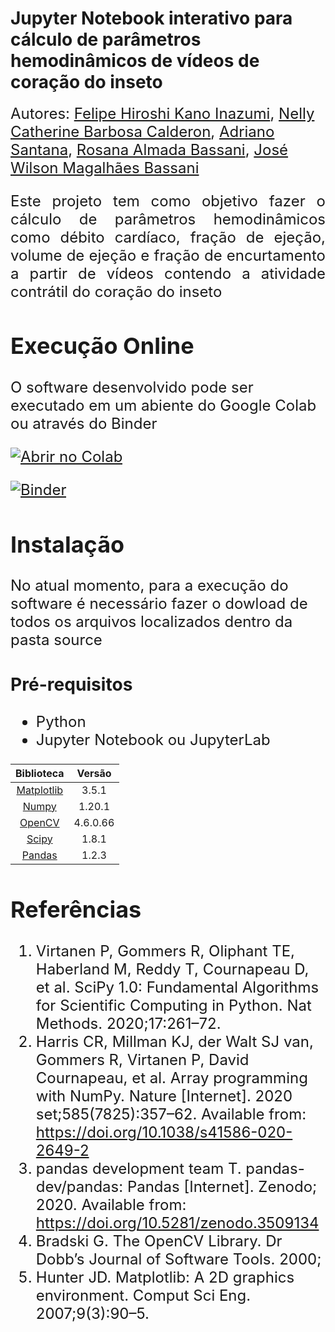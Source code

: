 # Jupyter Notebook interativo para cálculo de parâmetros hemodinâmicos de vídeos de coração do inseto

<font size=5>Autores: [Felipe Hiroshi Kano Inazumi](mailto:f215696@dac.unicamp.br),
[Nelly Catherine Barbosa Calderon](mailto:n160942@dac.unicamp.br), 
[Adriano Santana](mailto:adriano.rsantana@gmail.com),
[Rosana Almada Bassani](mailto:arbassani@unicamp.br), 
[José Wilson Magalhães Bassani](bassani@unicamp.br)

<p style='text-align: justify;'> Este projeto tem como objetivo fazer o cálculo de parâmetros hemodinâmicos como débito cardíaco, fração de ejeção, volume de ejeção e fração de encurtamento a partir de vídeos contendo a atividade contrátil do coração do inseto </p> 

## Execução Online 

O software desenvolvido pode ser executado em um abiente do Google Colab ou através do Binder

 [![Abrir no Colab](https://colab.research.google.com/assets/colab-badge.svg)](https://colab.research.google.com/github/fehiroshii/JupyterNTB/blob/main/source/online/google_colab/main_ntb.ipynb)
 
 [![Binder](https://mybinder.org/badge_logo.svg)](https://mybinder.org/v2/gh/fehiroshii/JupyterNTB/main?labpath=%2Fsource%2Fmain_ntb.ipynb)


## Instalação

No atual momento, para a execução do software é necessário fazer o dowload de todos os arquivos localizados dentro da pasta source

### Pré-requisitos


- Python 
- Jupyter Notebook ou JupyterLab


| Biblioteca                             |  Versão   |
| :------------------------------------: | :-------: |
| [Matplotlib](https://matplotlib.org/)  | 3.5.1     |
| [Numpy](https://numpy.org/)            |  1.20.1   |
| [OpenCV](https://opencv.org/)          |  4.6.0.66 |
| [Scipy](https://scipy.org/)            |  1.8.1    |
| [Pandas](https://pandas.pydata.org/)   | 1.2.3     |
  

## Referências

1.	Virtanen P, Gommers R, Oliphant TE, Haberland M, Reddy T, Cournapeau D, et al. SciPy 1.0: Fundamental Algorithms for Scientific Computing in Python. Nat Methods. 2020;17:261–72. 
2.	Harris CR, Millman KJ, der Walt SJ van, Gommers R, Virtanen P, David Cournapeau, et al. Array programming with NumPy. Nature [Internet]. 2020 set;585(7825):357–62. Available from: https://doi.org/10.1038/s41586-020-2649-2
3.	pandas development team T. pandas-dev/pandas: Pandas [Internet]. Zenodo; 2020. Available from: https://doi.org/10.5281/zenodo.3509134
4.	Bradski G. The OpenCV Library. Dr Dobb’s Journal of Software Tools. 2000; 
5.	Hunter JD. Matplotlib: A 2D graphics environment. Comput Sci Eng. 2007;9(3):90–5. 